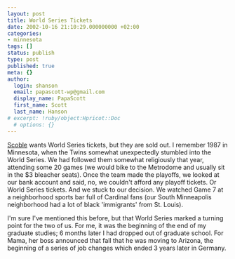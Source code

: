 ```yaml
---
layout: post
title: World Series Tickets
date: 2002-10-16 21:10:29.000000000 +02:00
categories:
- minnesota
tags: []
status: publish
type: post
published: true
meta: {}
author:
  login: shanson
  email: papascott-wp@gmail.com
  display_name: PapaScott
  first_name: Scott
  last_name: Hanson
# excerpt: !ruby/object:Hpricot::Doc
  # options: {}
---
```

<p><a href="http://radio.weblogs.com/0001011/2002/10/16.html">Scoble</a> wants World Series tickets, but they are sold out. I remember 1987 in Minnesota, when the Twins somewhat unexpectedly stumbled into the World Series. We had followed them somewhat religiously that year, attending some 20 games (we would bike to the Metrodome and usually sit in the $3 bleacher seats). Once the team made the playoffs, we looked at our bank account and said, no, we couldn't afford any playoff tickets. Or World Series tickets. And we stuck to our decision. We watched Game 7 at a neighborhood sports bar full of Cardinal fans (our South Minneapolis neighborhood had a lot of black 'immigrants' from St. Louis). </p>
<p>I'm sure I've mentioned this before, but that World Series marked a turning point for the two of us. For me, it was the beginning of the end of my graduate studies; 6 months later I had dropped out of graduate school. For Mama, her boss announced that fall that he was moving to Arizona, the beginning of a series of job changes which ended 3 years later in Germany.</p>
